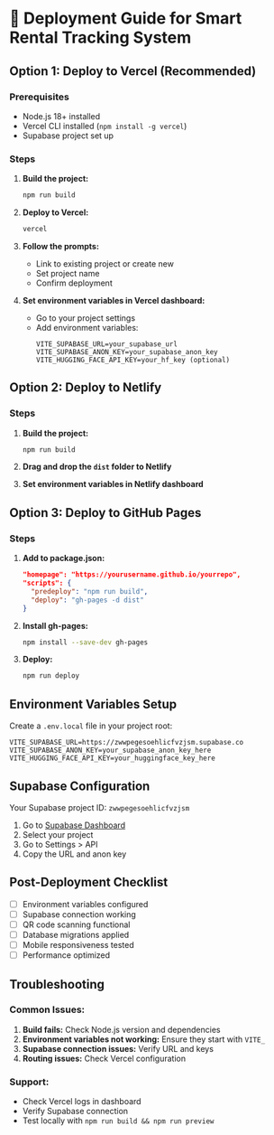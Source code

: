 # 🚀 Deployment Guide for Smart Rental Tracking System

## Option 1: Deploy to Vercel (Recommended)

### Prerequisites
- Node.js 18+ installed
- Vercel CLI installed (`npm install -g vercel`)
- Supabase project set up

### Steps
1. **Build the project:**
   ```bash
   npm run build
   ```

2. **Deploy to Vercel:**
   ```bash
   vercel
   ```

3. **Follow the prompts:**
   - Link to existing project or create new
   - Set project name
   - Confirm deployment

4. **Set environment variables in Vercel dashboard:**
   - Go to your project settings
   - Add environment variables:
     ```
     VITE_SUPABASE_URL=your_supabase_url
     VITE_SUPABASE_ANON_KEY=your_supabase_anon_key
     VITE_HUGGING_FACE_API_KEY=your_hf_key (optional)
     ```

## Option 2: Deploy to Netlify

### Steps
1. **Build the project:**
   ```bash
   npm run build
   ```

2. **Drag and drop the `dist` folder to Netlify**

3. **Set environment variables in Netlify dashboard**

## Option 3: Deploy to GitHub Pages

### Steps
1. **Add to package.json:**
   ```json
   "homepage": "https://yourusername.github.io/yourrepo",
   "scripts": {
     "predeploy": "npm run build",
     "deploy": "gh-pages -d dist"
   }
   ```

2. **Install gh-pages:**
   ```bash
   npm install --save-dev gh-pages
   ```

3. **Deploy:**
   ```bash
   npm run deploy
   ```

## Environment Variables Setup

Create a `.env.local` file in your project root:

```env
VITE_SUPABASE_URL=https://zwwpegesoehlicfvzjsm.supabase.co
VITE_SUPABASE_ANON_KEY=your_supabase_anon_key_here
VITE_HUGGING_FACE_API_KEY=your_huggingface_key_here
```

## Supabase Configuration

Your Supabase project ID: `zwwpegesoehlicfvzjsm`

1. Go to [Supabase Dashboard](https://supabase.com/dashboard)
2. Select your project
3. Go to Settings > API
4. Copy the URL and anon key

## Post-Deployment Checklist

- [ ] Environment variables configured
- [ ] Supabase connection working
- [ ] QR code scanning functional
- [ ] Database migrations applied
- [ ] Mobile responsiveness tested
- [ ] Performance optimized

## Troubleshooting

### Common Issues:
1. **Build fails:** Check Node.js version and dependencies
2. **Environment variables not working:** Ensure they start with `VITE_`
3. **Supabase connection issues:** Verify URL and keys
4. **Routing issues:** Check Vercel configuration

### Support:
- Check Vercel logs in dashboard
- Verify Supabase connection
- Test locally with `npm run build && npm run preview`
